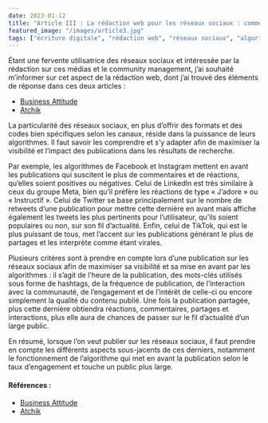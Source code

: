 ```yaml
---
date: 2023-01-12
title: "Article III : La rédaction web pour les réseaux sociaux : comment fonctionnent les algorithmes ?"
featured_image: "/images/article3.jpg"
tags: ["écriture digitale", "rédaction web", "réseaux sociaux", "algorithmes"]
---
```


Étant une fervente utilisatrice des réseaux sociaux et intéressée par la rédaction sur ces médias et le community management, j’ai souhaité m’informer sur cet aspect de la rédaction web, dont j’ai trouvé des éléments de réponse dans ces deux articles :

- [Business Attitude](https://businessattitude.fr/algorithmes-des-reseaux-sociaux-comment-ca-marche/) 
- [Atchik](https://atchik.com/blog/comment-plaire-aux-algorithmes-des-reseaux-sociaux/) 

La particularité des réseaux sociaux, en plus d’offrir des formats et des codes bien spécifiques selon les canaux, réside dans la puissance de leurs algorithmes. Il faut savoir les comprendre et s’y adapter afin de maximiser la visibilité et l’impact des publications dans les résultats de recherche.

Par exemple, les algorithmes de Facebook et Instagram mettent en avant les publications qui suscitent le plus de commentaires et de réactions, qu’elles soient positives ou négatives. Celui de LinkedIn est très similaire à ceux du groupe Meta, bien qu’il préfère les réactions de type « J’adore » ou « Instructif ». Celui de Twitter se base principalement sur le nombre de retweets d’une publication pour mettre cette dernière en avant mais affiche également les tweets les plus pertinents pour l’utilisateur, qu’ils soient populaires ou non, sur son fil d’actualité. Enfin, celui de TikTok, qui est le plus puissant de tous, met l’accent sur les publications générant le plus de partages et les interprète comme étant virales.

Plusieurs critères sont à prendre en compte lors d’une publication sur les réseaux sociaux afin de maximiser sa visibilité et sa mise en avant par les algorithmes : il s’agit de l’heure de la publication, des mots-clés utilisés sous forme de hashtags, de la fréquence de publication, de l’interaction avec la communauté, de l’engagement et de l’intérêt de celle-ci ou encore simplement la qualité du contenu publié. Une fois la publication partagée, plus cette dernière obtiendra réactions, commentaires, partages et interactions, plus elle aura de chances de passer sur le fil d’actualité d’un large public.

En résumé, lorsque l’on veut publier sur les réseaux sociaux, il faut prendre en compte les différents aspects sous-jacents de ces derniers, notamment le fonctionnement de l’algorithme qui met en avant la publication selon le taux d’engagement et touche un public plus large. 

#### Références :
- [Business Attitude](https://businessattitude.fr/algorithmes-des-reseaux-sociaux-comment-ca-marche/) 
- [Atchik](https://atchik.com/blog/comment-plaire-aux-algorithmes-des-reseaux-sociaux/) 